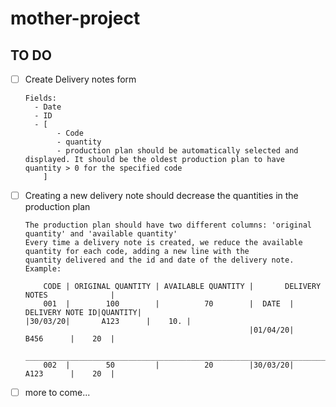 # mother-project

## TO DO

- [ ] Create Delivery notes form 

      Fields: 
        - Date
        - ID
        - [ 
             - Code 
             - quantity 
             - production plan should be automatically selected and displayed. It should be the oldest production plan to have             quantity > 0 for the specified code 
          ]  
- [ ] Creating a new delivery note should decrease the quantities in the production plan 

      The production plan should have two different columns: 'original quantity' and 'available quantity' 
      Every time a delivery note is created, we reduce the available quantity for each code, adding a new line with the             quantity delivered and the id and date of the delivery note.
      Example:
      
          CODE | ORIGINAL QUANTITY | AVAILABLE QUANTITY |       DELIVERY NOTES              | 
          001  |        100        |          70        |  DATE  | DELIVERY NOTE ID|QUANTITY|                                                                                         |30/03/20|       A123      |    10. |
                                                        |01/04/20|       B456      |    20  |
          ___________________________________________________________________________________
          002  |        50         |          20        |30/03/20|       A123      |    20  |
 
 - [ ] more to come...
       
      
